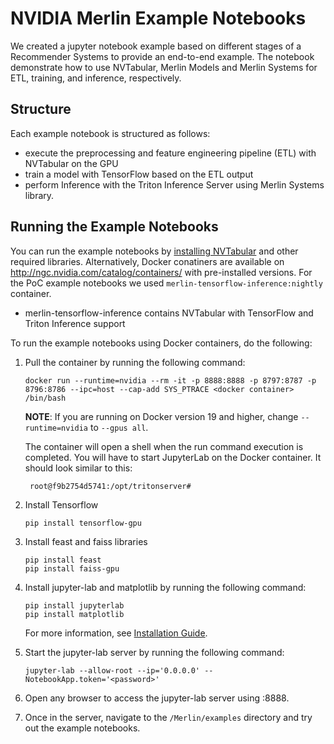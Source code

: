 # NVIDIA Merlin Example Notebooks

We created a jupyter notebook example based on different stages of a Recommender Systems to provide an end-to-end example. The notebook demonstrate how to use NVTabular, Merlin Models and Merlin Systems for ETL, training, and inference, respectively.

## Structure

Each example notebook is structured as follows:
- execute the preprocessing and feature engineering pipeline (ETL) with NVTabular on the GPU
- train a model with TensorFlow based on the ETL output
- perform Inference with the Triton Inference Server using Merlin Systems library.


## Running the Example Notebooks

You can run the example notebooks by [installing NVTabular](https://github.com/NVIDIA/NVTabular#installation) and other required libraries. Alternatively, Docker conatiners are available on http://ngc.nvidia.com/catalog/containers/ with pre-installed versions. For the PoC example notebooks we used `merlin-tensorflow-inference:nightly` container.

- merlin-tensorflow-inference contains NVTabular with TensorFlow and Triton Inference support

To run the example notebooks using Docker containers, do the following:

1. Pull the container by running the following command:
   ```
   docker run --runtime=nvidia --rm -it -p 8888:8888 -p 8797:8787 -p 8796:8786 --ipc=host --cap-add SYS_PTRACE <docker container> /bin/bash
   ```

   **NOTE**: If you are running on Docker version 19 and higher, change ```--runtime=nvidia``` to ```--gpus all```.

   The container will open a shell when the run command execution is completed. You will have to start JupyterLab on the Docker container. It should look similar to this:
   ```
    root@f9b2754d5741:/opt/tritonserver# 
   ```
   
2. Install Tensorflow

    ```
    pip install tensorflow-gpu
    ```

3. Install feast and faiss libraries

    ```
    pip install feast
    pip install faiss-gpu
    ```

4. Install jupyter-lab and matplotlib by running the following command:
   ```
   pip install jupyterlab
   pip install matplotlib
   ```
   
   For more information, see [Installation Guide](https://jupyterlab.readthedocs.io/en/stable/getting_started/installation.html).

5. Start the jupyter-lab server by running the following command:
   ```
   jupyter-lab --allow-root --ip='0.0.0.0' --NotebookApp.token='<password>'
   ```

4. Open any browser to access the jupyter-lab server using <MachineIP>:8888.

5. Once in the server, navigate to the ```/Merlin/examples``` directory and try out the example notebooks.
